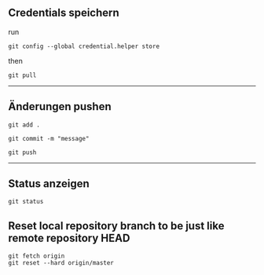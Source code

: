 ## Credentials speichern
run
```
git config --global credential.helper store
```
then
```
git pull
```

---

## Änderungen pushen
```
git add .
```

```
git commit -m "message"
```

```
git push
```

---

## Status anzeigen

```
git status 
```


## Reset local repository branch to be just like remote repository HEAD

```
git fetch origin
git reset --hard origin/master
```
